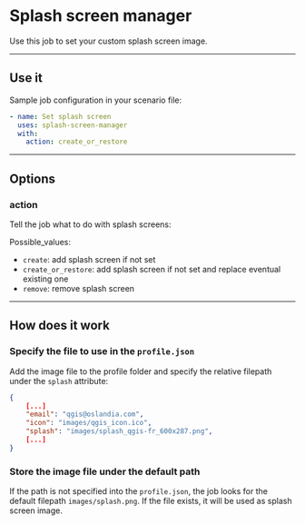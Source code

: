 # Splash screen manager

Use this job to set your custom splash screen image.

----

## Use it

Sample job configuration in your scenario file:

```yaml
- name: Set splash screen
  uses: splash-screen-manager
  with:
    action: create_or_restore
```

----

## Options

### action

Tell the job what to do with splash screens:

Possible_values:

- `create`: add splash screen if not set
- `create_or_restore`: add splash screen if not set and replace eventual existing one
- `remove`: remove splash screen

----

## How does it work

### Specify the file to use in the `profile.json`

Add the image file to the profile folder and specify the relative filepath under the `splash` attribute:

```json
{
    [...]
    "email": "qgis@oslandia.com",
    "icon": "images/qgis_icon.ico",
    "splash": "images/splash_qgis-fr_600x287.png",
    [...]
}
```

### Store the image file under the default path

If the path is not specified into the `profile.json`, the job looks for the default filepath `images/splash.png`. If the file exists, it will be used as splash screen image.
